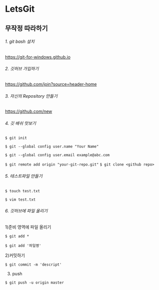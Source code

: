 # LetsGit
## 무작정 따라하기
###### 1. git bash 설치
https://git-for-windows.github.io
###### 2. 깃허브 가입하기
https://github.com/join?source=header-home
###### 3. 자신의 Repository 만들기
https://github.com/new
###### 4. 깃 배쉬 맛보기

```$ git init```

```$ git --global config user.name "Your Name"```

```$ git --global config user.email example@abc.com```

```$ git remote add origin "your-git-repo.git"```
```$ git clone <github repo>```
###### 5. 테스트파일 만들기
```$ touch test.txt```

```$ vim test.txt```
###### 6. 깃허브에 파일 올리기
1)준비 영역에 파일 올리기

```$ git add *```

```$ git add '파일명'```

2)커밋하기

```$ git commit -m 'descript'```

3) push

```$ git push -u origin master```
